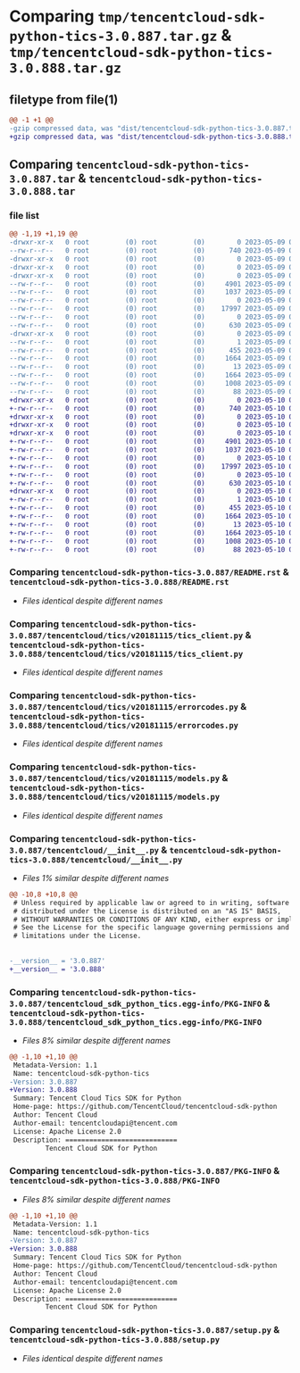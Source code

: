 # Comparing `tmp/tencentcloud-sdk-python-tics-3.0.887.tar.gz` & `tmp/tencentcloud-sdk-python-tics-3.0.888.tar.gz`

## filetype from file(1)

```diff
@@ -1 +1 @@
-gzip compressed data, was "dist/tencentcloud-sdk-python-tics-3.0.887.tar", last modified: Tue May  9 03:22:31 2023, max compression
+gzip compressed data, was "dist/tencentcloud-sdk-python-tics-3.0.888.tar", last modified: Wed May 10 02:54:02 2023, max compression
```

## Comparing `tencentcloud-sdk-python-tics-3.0.887.tar` & `tencentcloud-sdk-python-tics-3.0.888.tar`

### file list

```diff
@@ -1,19 +1,19 @@
-drwxr-xr-x   0 root         (0) root         (0)        0 2023-05-09 03:22:31.000000 tencentcloud-sdk-python-tics-3.0.887/
--rw-r--r--   0 root         (0) root         (0)      740 2023-05-09 03:22:31.000000 tencentcloud-sdk-python-tics-3.0.887/README.rst
-drwxr-xr-x   0 root         (0) root         (0)        0 2023-05-09 03:22:31.000000 tencentcloud-sdk-python-tics-3.0.887/tencentcloud/
-drwxr-xr-x   0 root         (0) root         (0)        0 2023-05-09 03:22:31.000000 tencentcloud-sdk-python-tics-3.0.887/tencentcloud/tics/
-drwxr-xr-x   0 root         (0) root         (0)        0 2023-05-09 03:22:31.000000 tencentcloud-sdk-python-tics-3.0.887/tencentcloud/tics/v20181115/
--rw-r--r--   0 root         (0) root         (0)     4901 2023-05-09 03:22:31.000000 tencentcloud-sdk-python-tics-3.0.887/tencentcloud/tics/v20181115/tics_client.py
--rw-r--r--   0 root         (0) root         (0)     1037 2023-05-09 03:22:31.000000 tencentcloud-sdk-python-tics-3.0.887/tencentcloud/tics/v20181115/errorcodes.py
--rw-r--r--   0 root         (0) root         (0)        0 2023-05-09 03:22:31.000000 tencentcloud-sdk-python-tics-3.0.887/tencentcloud/tics/v20181115/__init__.py
--rw-r--r--   0 root         (0) root         (0)    17997 2023-05-09 03:22:31.000000 tencentcloud-sdk-python-tics-3.0.887/tencentcloud/tics/v20181115/models.py
--rw-r--r--   0 root         (0) root         (0)        0 2023-05-09 03:22:31.000000 tencentcloud-sdk-python-tics-3.0.887/tencentcloud/tics/__init__.py
--rw-r--r--   0 root         (0) root         (0)      630 2023-05-09 03:22:31.000000 tencentcloud-sdk-python-tics-3.0.887/tencentcloud/__init__.py
-drwxr-xr-x   0 root         (0) root         (0)        0 2023-05-09 03:22:31.000000 tencentcloud-sdk-python-tics-3.0.887/tencentcloud_sdk_python_tics.egg-info/
--rw-r--r--   0 root         (0) root         (0)        1 2023-05-09 03:22:31.000000 tencentcloud-sdk-python-tics-3.0.887/tencentcloud_sdk_python_tics.egg-info/dependency_links.txt
--rw-r--r--   0 root         (0) root         (0)      455 2023-05-09 03:22:31.000000 tencentcloud-sdk-python-tics-3.0.887/tencentcloud_sdk_python_tics.egg-info/SOURCES.txt
--rw-r--r--   0 root         (0) root         (0)     1664 2023-05-09 03:22:31.000000 tencentcloud-sdk-python-tics-3.0.887/tencentcloud_sdk_python_tics.egg-info/PKG-INFO
--rw-r--r--   0 root         (0) root         (0)       13 2023-05-09 03:22:31.000000 tencentcloud-sdk-python-tics-3.0.887/tencentcloud_sdk_python_tics.egg-info/top_level.txt
--rw-r--r--   0 root         (0) root         (0)     1664 2023-05-09 03:22:31.000000 tencentcloud-sdk-python-tics-3.0.887/PKG-INFO
--rw-r--r--   0 root         (0) root         (0)     1008 2023-05-09 03:22:31.000000 tencentcloud-sdk-python-tics-3.0.887/setup.py
--rw-r--r--   0 root         (0) root         (0)       88 2023-05-09 03:22:31.000000 tencentcloud-sdk-python-tics-3.0.887/setup.cfg
+drwxr-xr-x   0 root         (0) root         (0)        0 2023-05-10 02:54:02.000000 tencentcloud-sdk-python-tics-3.0.888/
+-rw-r--r--   0 root         (0) root         (0)      740 2023-05-10 02:54:02.000000 tencentcloud-sdk-python-tics-3.0.888/README.rst
+drwxr-xr-x   0 root         (0) root         (0)        0 2023-05-10 02:54:02.000000 tencentcloud-sdk-python-tics-3.0.888/tencentcloud/
+drwxr-xr-x   0 root         (0) root         (0)        0 2023-05-10 02:54:02.000000 tencentcloud-sdk-python-tics-3.0.888/tencentcloud/tics/
+drwxr-xr-x   0 root         (0) root         (0)        0 2023-05-10 02:54:02.000000 tencentcloud-sdk-python-tics-3.0.888/tencentcloud/tics/v20181115/
+-rw-r--r--   0 root         (0) root         (0)     4901 2023-05-10 02:54:02.000000 tencentcloud-sdk-python-tics-3.0.888/tencentcloud/tics/v20181115/tics_client.py
+-rw-r--r--   0 root         (0) root         (0)     1037 2023-05-10 02:54:02.000000 tencentcloud-sdk-python-tics-3.0.888/tencentcloud/tics/v20181115/errorcodes.py
+-rw-r--r--   0 root         (0) root         (0)        0 2023-05-10 02:54:02.000000 tencentcloud-sdk-python-tics-3.0.888/tencentcloud/tics/v20181115/__init__.py
+-rw-r--r--   0 root         (0) root         (0)    17997 2023-05-10 02:54:02.000000 tencentcloud-sdk-python-tics-3.0.888/tencentcloud/tics/v20181115/models.py
+-rw-r--r--   0 root         (0) root         (0)        0 2023-05-10 02:54:02.000000 tencentcloud-sdk-python-tics-3.0.888/tencentcloud/tics/__init__.py
+-rw-r--r--   0 root         (0) root         (0)      630 2023-05-10 02:54:02.000000 tencentcloud-sdk-python-tics-3.0.888/tencentcloud/__init__.py
+drwxr-xr-x   0 root         (0) root         (0)        0 2023-05-10 02:54:02.000000 tencentcloud-sdk-python-tics-3.0.888/tencentcloud_sdk_python_tics.egg-info/
+-rw-r--r--   0 root         (0) root         (0)        1 2023-05-10 02:54:02.000000 tencentcloud-sdk-python-tics-3.0.888/tencentcloud_sdk_python_tics.egg-info/dependency_links.txt
+-rw-r--r--   0 root         (0) root         (0)      455 2023-05-10 02:54:02.000000 tencentcloud-sdk-python-tics-3.0.888/tencentcloud_sdk_python_tics.egg-info/SOURCES.txt
+-rw-r--r--   0 root         (0) root         (0)     1664 2023-05-10 02:54:02.000000 tencentcloud-sdk-python-tics-3.0.888/tencentcloud_sdk_python_tics.egg-info/PKG-INFO
+-rw-r--r--   0 root         (0) root         (0)       13 2023-05-10 02:54:02.000000 tencentcloud-sdk-python-tics-3.0.888/tencentcloud_sdk_python_tics.egg-info/top_level.txt
+-rw-r--r--   0 root         (0) root         (0)     1664 2023-05-10 02:54:02.000000 tencentcloud-sdk-python-tics-3.0.888/PKG-INFO
+-rw-r--r--   0 root         (0) root         (0)     1008 2023-05-10 02:54:02.000000 tencentcloud-sdk-python-tics-3.0.888/setup.py
+-rw-r--r--   0 root         (0) root         (0)       88 2023-05-10 02:54:02.000000 tencentcloud-sdk-python-tics-3.0.888/setup.cfg
```

### Comparing `tencentcloud-sdk-python-tics-3.0.887/README.rst` & `tencentcloud-sdk-python-tics-3.0.888/README.rst`

 * *Files identical despite different names*

### Comparing `tencentcloud-sdk-python-tics-3.0.887/tencentcloud/tics/v20181115/tics_client.py` & `tencentcloud-sdk-python-tics-3.0.888/tencentcloud/tics/v20181115/tics_client.py`

 * *Files identical despite different names*

### Comparing `tencentcloud-sdk-python-tics-3.0.887/tencentcloud/tics/v20181115/errorcodes.py` & `tencentcloud-sdk-python-tics-3.0.888/tencentcloud/tics/v20181115/errorcodes.py`

 * *Files identical despite different names*

### Comparing `tencentcloud-sdk-python-tics-3.0.887/tencentcloud/tics/v20181115/models.py` & `tencentcloud-sdk-python-tics-3.0.888/tencentcloud/tics/v20181115/models.py`

 * *Files identical despite different names*

### Comparing `tencentcloud-sdk-python-tics-3.0.887/tencentcloud/__init__.py` & `tencentcloud-sdk-python-tics-3.0.888/tencentcloud/__init__.py`

 * *Files 1% similar despite different names*

```diff
@@ -10,8 +10,8 @@
 # Unless required by applicable law or agreed to in writing, software
 # distributed under the License is distributed on an "AS IS" BASIS,
 # WITHOUT WARRANTIES OR CONDITIONS OF ANY KIND, either express or implied.
 # See the License for the specific language governing permissions and
 # limitations under the License.
 
 
-__version__ = '3.0.887'
+__version__ = '3.0.888'
```

### Comparing `tencentcloud-sdk-python-tics-3.0.887/tencentcloud_sdk_python_tics.egg-info/PKG-INFO` & `tencentcloud-sdk-python-tics-3.0.888/tencentcloud_sdk_python_tics.egg-info/PKG-INFO`

 * *Files 8% similar despite different names*

```diff
@@ -1,10 +1,10 @@
 Metadata-Version: 1.1
 Name: tencentcloud-sdk-python-tics
-Version: 3.0.887
+Version: 3.0.888
 Summary: Tencent Cloud Tics SDK for Python
 Home-page: https://github.com/TencentCloud/tencentcloud-sdk-python
 Author: Tencent Cloud
 Author-email: tencentcloudapi@tencent.com
 License: Apache License 2.0
 Description: ============================
         Tencent Cloud SDK for Python
```

### Comparing `tencentcloud-sdk-python-tics-3.0.887/PKG-INFO` & `tencentcloud-sdk-python-tics-3.0.888/PKG-INFO`

 * *Files 8% similar despite different names*

```diff
@@ -1,10 +1,10 @@
 Metadata-Version: 1.1
 Name: tencentcloud-sdk-python-tics
-Version: 3.0.887
+Version: 3.0.888
 Summary: Tencent Cloud Tics SDK for Python
 Home-page: https://github.com/TencentCloud/tencentcloud-sdk-python
 Author: Tencent Cloud
 Author-email: tencentcloudapi@tencent.com
 License: Apache License 2.0
 Description: ============================
         Tencent Cloud SDK for Python
```

### Comparing `tencentcloud-sdk-python-tics-3.0.887/setup.py` & `tencentcloud-sdk-python-tics-3.0.888/setup.py`

 * *Files identical despite different names*

